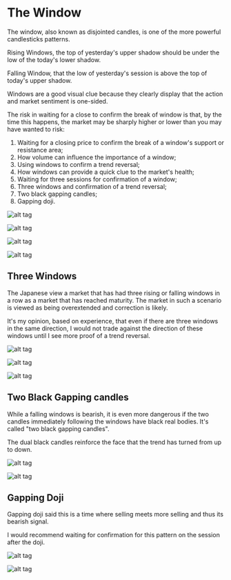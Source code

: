 # The Window

The window, also known as disjointed candles, is one of the more powerful candlesticks patterns.

Rising Windows, the top of yesterday's upper shadow should be under the low of the today's lower shadow.

Falling Window, that the low of yesterday's session is above the top of today's upper shadow.

Windows are a good visual clue because they clearly display that the action and market sentiment is one-sided.

The risk in waiting for a close to confirm the break of window is that, by the time this happens, the market may be sharply higher or lower than you may have wanted to risk:

1. Waiting for a closing price to confirm the break of a window's support or resistance area;
2. How volume can influence the importance of a window;
3. Using windows to confirm a trend reversal;
4. How windows can provide a quick clue to the market's health;
5. Waiting for three sessions for confirmation of a window;
6. Three windows and confirmation of a trend reversal;
7. Two black gapping candles;
8. Gapping doji.

![alt tag](https://i.imgsafe.org/cf4c94a.jpg)

![alt tag](https://i.imgsafe.org/ce67f91.jpg)

![alt tag](https://i.imgsafe.org/cfcd42e.jpg)

![alt tag](https://i.imgsafe.org/ceaf97f.jpg)

## Three Windows

The Japanese view a market that has had three rising or falling windows in a row as a market that has reached maturity. The market in such a scenario is viewed as being overextended and correction is likely.

It's my opinion, based on experience, that even if there are three windows in the same direction, I would not trade against the direction of these windows until I see more proof of a trend reversal.

![alt tag](https://i.imgsafe.org/8a7a8b6.jpg)

![alt tag](https://i.imgsafe.org/8a9c4ae.jpg)

![alt tag](https://i.imgsafe.org/8a5ec1a.jpg)

## Two Black Gapping candles

While a falling windows is bearish, it is even more dangerous if the two candles immediately following the windows have black real bodies. It's called "two black gapping candles".

The dual black candles reinforce the face that the trend has turned from up to down.

![alt tag](https://i.imgsafe.org/fc0853f.jpg)

![alt tag](https://i.imgsafe.org/fb83135.jpg)

## Gapping Doji

Gapping doji said this is a time where selling meets more selling and thus its bearish signal.

I would recommend waiting for confirmation for this pattern on the session after the doji.

![alt tag](https://i.imgsafe.org/32c1475.jpg)

![alt tag](https://i.imgsafe.org/3382dac.jpg)
